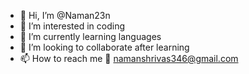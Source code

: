 - 👋 Hi, I’m @Naman23n
- 👀 I’m interested in coding
- 🌱 I’m currently learning languages
- 💞️ I’m looking to collaborate after learning
- 📫 How to reach me 💌 namanshrivas346@gmail.com
     

<!---
Naman23n/Naman23n is a ✨ special ✨ repository because its `README.md` (this file) appears on your GitHub profile.
You can click the Preview link to take a look at your changes.
--->
